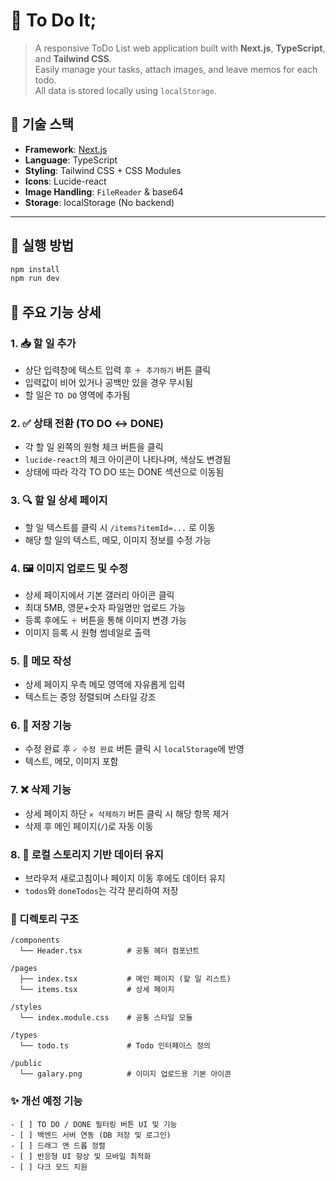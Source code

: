 # 📝 To Do It;

> A responsive ToDo List web application built with **Next.js**, **TypeScript**, and **Tailwind CSS**.  
> Easily manage your tasks, attach images, and leave memos for each todo.  
> All data is stored locally using `localStorage`.

## 🔧 기술 스택

- **Framework**: [Next.js](https://nextjs.org)
- **Language**: TypeScript
- **Styling**: Tailwind CSS + CSS Modules
- **Icons**: Lucide-react
- **Image Handling**: `FileReader` & base64
- **Storage**: localStorage (No backend)

---

## 🚀 실행 방법

```bash
npm install
npm run dev
```

## 🧩 주요 기능 상세

### 1. 📥 할 일 추가
- 상단 입력창에 텍스트 입력 후 `＋ 추가하기` 버튼 클릭
- 입력값이 비어 있거나 공백만 있을 경우 무시됨
- 할 일은 `TO DO` 영역에 추가됨

### 2. ✅ 상태 전환 (TO DO ↔ DONE)
- 각 할 일 왼쪽의 원형 체크 버튼을 클릭
- `lucide-react`의 체크 아이콘이 나타나며, 색상도 변경됨
- 상태에 따라 각각 TO DO 또는 DONE 섹션으로 이동됨

### 3. 🔍 할 일 상세 페이지
- 할 일 텍스트를 클릭 시 `/items?itemId=...` 로 이동
- 해당 할 일의 텍스트, 메모, 이미지 정보를 수정 가능

### 4. 🖼 이미지 업로드 및 수정
- 상세 페이지에서 기본 갤러리 아이콘 클릭
- 최대 5MB, 영문+숫자 파일명만 업로드 가능
- 등록 후에도 `＋` 버튼을 통해 이미지 변경 가능
- 이미지 등록 시 원형 썸네일로 출력

### 5. 📝 메모 작성
- 상세 페이지 우측 메모 영역에 자유롭게 입력
- 텍스트는 중앙 정렬되며 스타일 강조

### 6. 💾 저장 기능
- 수정 완료 후 `✓ 수정 완료` 버튼 클릭 시 `localStorage`에 반영
- 텍스트, 메모, 이미지 포함

### 7. ❌ 삭제 기능
- 상세 페이지 하단 `✕ 삭제하기` 버튼 클릭 시 해당 항목 제거
- 삭제 후 메인 페이지(`/`)로 자동 이동

### 8. 🔄 로컬 스토리지 기반 데이터 유지
- 브라우저 새로고침이나 페이지 이동 후에도 데이터 유지
- `todos`와 `doneTodos`는 각각 분리하여 저장

### 📁 디렉토리 구조

```
/components
  └── Header.tsx          # 공통 헤더 컴포넌트

/pages
  ├── index.tsx           # 메인 페이지 (할 일 리스트)
  └── items.tsx           # 상세 페이지

/styles
  └── index.module.css    # 공통 스타일 모듈

/types
  └── todo.ts             # Todo 인터페이스 정의

/public
  └── galary.png          # 이미지 업로드용 기본 아이콘
```

### ✨ 개선 예정 기능

```
- [ ] TO DO / DONE 필터링 버튼 UI 및 기능
- [ ] 백엔드 서버 연동 (DB 저장 및 로그인)
- [ ] 드래그 앤 드롭 정렬
- [ ] 반응형 UI 향상 및 모바일 최적화
- [ ] 다크 모드 지원
```
